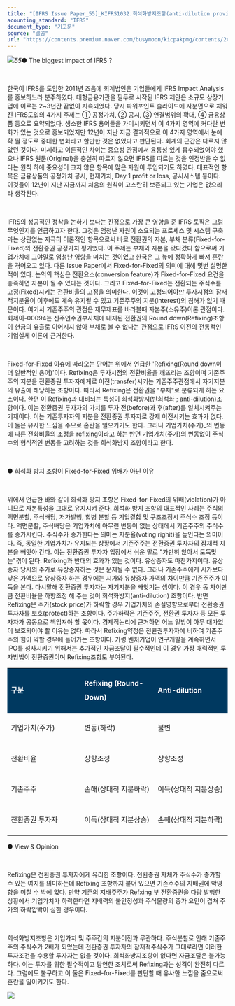 ```yaml
---
title: "[IFRS Issue Paper_55]_KIFRS1032.희석화방지조항(anti-dilution provision)과 Fixed-for-Fixed ①"
acounting_standard: "IFRS"
document_type: "기고문"
source: "엘곰"
url: "https://contents.premium.naver.com/busymoon/kicpakpmg/contents/240303214646878ix"
---
```

![](https://n2.news.naver.com/l.gif?type=content)*55*● The biggest impact of IFRS ?

​

한국이 IFRS를 도입한 2011년 즈음에 회계법인은 기업들에게 IFRS Impact Analysis를 홍보하느라 분주하였다. 대형금융기관을 필두로 시작된 IFRS 제안은 소규모 상장기업에 이르는 2~3년간 끝없이 지속되었다. 당시 파워포인트 슬라이드에 사분면으로 채워진 IFRS도입의 4가지 주제는 ① 공정가치, ② 공시, ③ 연결범위의 확대, ④ 금융상품 등으로 요약되었다. 생소한 IFRS 용어들을 가미시키면서 이 4가지 영역에 커다란 변화가 있는 것으로 홍보되었지만 12년이 지난 지금 결과적으로 이 4가지 영역에서 눈에 확 띌 정도로 중대한 변화라고 할만한 것은 없었다고 판단된다. 회계의 근간은 다르지 않았던 것이다. 미세하고 이론적인 차이는 중요성 관점에서 융통성 있게 흡수되었어야 했으나 IFRS 원문(Original)을 충실히 따르지 않으면 IFRS를 따르는 것을 인정받을 수 없다는 원칙 하에 중요성이 크지 않은 항목에 많은 자원이 투입되기도 하였다. 대표적인 항목은 금융상품의 공정가치 공시, 현재가치, Day 1 profit or loss, 공시시스템 등이다. 이것들이 12년이 지난 지금까지 처음의 원칙이 고스란히 보존되고 있는 기업은 없으리라 생각된다.

​

IFRS의 성공적인 정착을 논하기 보다는 진정으로 가장 큰 영향을 준 IFRS 토픽은 그럼 무엇인지를 언급하고자 한다. 그것은 엄청난 자원이 소요되는 프로세스 및 시스템 구축과는 상관없는 지극히 이론적인 항목으로써 바로 전환권의 자본, 부채 분류(Fixed-for-Fixed)와 전환증권 공정가치 평가였다. 이 주제는 부채와 자본을 왔다갔다 함으로써 기업가치에 그야말로 엄청난 영향을 미치는 것이었고 한국은 그 늪에 정확하게 빠져 혼란을 겪어오고 있다. 다른 Issue Paper에서 Fixed-for-Fixed의 의미에 대해 몇번 설명한 적이 있다. 논의의 핵심은 전환요소(conversion feature)가 Fixed-for-Fixed 요건을 충족하면 자본이 될 수 있다는 것이다. 그리고 Fixed-for-Fixed는 전환되는 주식수를 고정(Fixed)시키는 전환비율의 고정을 의미한다. 이것이 고정되어야만 투자시점의 잠재적지분율이 이후에도 계속 유지될 수 있고 기존주주의 지분(interest)의 침해가 없기 때문이다. 여기서 기존주주의 관점은 재무제표를 바라볼때 자본주(소유주)이론 관점이다. 회제이-00094는 신주인수권부사채에 내재된 전환권의 Round down(Refixing)조항이 현금의 유출로 이어지지 않아 부채로 볼 수 없다는 관점으로 IFRS 이전의 전통적인 기업실체 이론에 근거한다.

​

Fixed-for-Fixed 이슈에 따라오는 단어는 위에서 언급한 'Refixing(Round down이 더 일반적인 용어)'이다. Refixing은 투자시점의 전환비율을 깨뜨리는 조항이며 기존주주의 지분을 전환증권 투자자에게로 이전(transfer)시키는 기존주주관점에서 자기지분의 유출에 해당하는 조항이다. 따라서 Refixing은 전환권을 "부채"로 분류되게 하는 요소이다. 한편 이 Refixing과 대비되는 특성이 희석화방지(반희석화 ; anti-dilution)조항이다. 이는 전환증권 투자자의 가치를 투자 전(before)과 후(after)를 일치시켜주는 기재이다. 이는 기존투자자의 지분을 전환증권 투자자로 강제 이전시키는 효과가 없다. 이 둘은 유사한 느낌을 주므로 혼란을 일으키기도 한다. 그러나 기업가치(주가)\_의 변동에 따른 전화비율의 조정을 refixing이라고 하는 반면 기업가치(주가)의 변동없이 주식수의 형식적인 변동을 고려하는 것을 희석화방지 조항이라고 한다.

​

● 희석화 방지 조항이 Fixed-for-Fixed 위배가 아닌 이유

​

위에서 언급한 바와 같이 희석화 방지 조항은 Fixed-for-Fixed의 위배(violation)가 아니므로 자본특성을 그대로 유지시켜 준다. 희석화 방지 조항의 대표적인 사례는 주식의 액면분할, 주식배당, 저가발행, 합병 분할 등 기업결합 및 구조조정시 주식수 조정 등이다. 액면분할, 주식배당은 기업가치에 아무런 변동이 없는 상태에서 기존주주의 주식수를 증가시킨다. 주식수가 증가한다는 의미는 지분율(voting righit)을 높인다는 의미이다. 즉, 동일한 기업가치가 유지되는 상황에서 기존주주는 전환증권 투자자의 잠재적 지분을 빼앗아 간다. 이는 전환증권 투자자 입장에서 쉬운 말로 "가만히 앉아서 도둑맞는"겪이 된다. Refixing과 반대의 효과가 있는 것이다. 유상증자도 마찬가지이다. 유상증자 당시의 주가로 유상증자하는 것은 문제될 수 없다. 그러나 기존주주에게 시가보다 낮은 가액으로 유상증자 하는 경우에는 시가와 유상증자 가액의 차이만큼 기존주주가 이득을 본다. 다시말해 전환증권 투자자는 자기지분을 빼앗기는 셈이다. 이 경우 동 차이만큼 전환비율을 하향조정 해 주는 것이 희석화방지(anti-dilution) 조항이다. 반면 Refixing은 주가(stock price)가 하락할 경우 기업가치의 손실영향으로부터 전환증권 투자자를 보호(protect)하는 조항이다. 주가하락은 기존주주, 전환권 투자자 등 모든 투자자가 공동으로 책임져야 할 몫이다. 경제적논리에 근거하면 어느 일방이 아무 대가없이 보호되어야 할 이유는 없다. 따라서 Refixing약정은 전환권투자자에 비하여 기존주주의 힘이 약할 경우에 들어가는 조항이다. 가령 벤처기업이 연구개발을 계속하면서 IPO를 성사시키기 위해서는 추가적인 자금조달이 필수적인데 이 경우 가장 매력적인 투자방법이 전환증권이며 Refixing조항도 부여된다.

<table style=""><tbody><tr><td colspan="1" rowspan="1" style="width: 33.33%; height: 43.0px;  background-color: #003960;"><div><p style="line-height:2.0;"><span style="color:#ffffff;"><b>구분</b></span></p></div></td><td colspan="1" rowspan="1" style="width: 33.33%; height: 43.0px;  background-color: #003960;"><div><p style="line-height:2.0;"><span style="color:#ffffff;"><b>Refixing (Round-Down)</b></span></p></div></td><td colspan="1" rowspan="1" style="width: 33.33%; height: 43.0px;  background-color: #003960;"><div><p style="line-height:2.0;"><span style="color:#ffffff;"><b>Anti-dilution</b></span></p></div></td></tr><tr><td colspan="1" rowspan="1" style="width: 33.33%; height: 43.0px;  "><div><p style="line-height:2.0;"><span style="">기업가치(주가)</span></p></div></td><td colspan="1" rowspan="1" style="width: 33.33%; height: 43.0px;  "><div><p style="line-height:2.0;"><span style="">변동(하락)</span></p></div></td><td colspan="1" rowspan="1" style="width: 33.33%; height: 43.0px;  "><div><p style="line-height:2.0;"><span style="">불변</span></p></div></td></tr><tr><td colspan="1" rowspan="1" style="width: 33.33%; height: 21.5px;  "><div><p style="line-height:2.0;"><span style="">전환비율</span></p></div></td><td colspan="1" rowspan="1" style="width: 33.33%; height: 21.5px;  "><div><p style="line-height:2.0;"><span style="">상향조정</span></p></div></td><td colspan="1" rowspan="1" style="width: 33.33%; height: 21.5px;  "><div><p style="line-height:2.0;"><span style="">상향조정</span></p></div></td></tr><tr><td colspan="1" rowspan="1" style="width: 33.33%; height: 10.75px;  "><div><p style="line-height:2.0;"><span style="">기존주주</span></p></div></td><td colspan="1" rowspan="1" style="width: 33.33%; height: 10.75px;  "><div><p style="line-height:2.0;"><span style="">손해(상대적 지분하락)</span></p></div></td><td colspan="1" rowspan="1" style="width: 33.33%; height: 10.75px;  "><div><p style="line-height:2.0;"><span style="">이득(상대적 지분상승)</span></p></div></td></tr><tr><td colspan="1" rowspan="1" style="width: 33.33%; height: 10.75px;  "><div><p style="line-height:2.0;"><span style="">전환증권 투자자</span></p></div></td><td colspan="1" rowspan="1" style="width: 33.33%; height: 10.75px;  "><div><p style="line-height:2.0;"><span style="">이득(상대적 지분상승)</span></p></div></td><td colspan="1" rowspan="1" style="width: 33.33%; height: 10.75px;  "><div><p style="line-height:2.0;"><span style="">손해(상대적 지분하락)</span></p></div></td></tr></tbody></table>

● View & Opinion

​

Refixing은 전환증권 투자자에게 유리한 조항이다. 전환증권 자체가 주식수가 증가할 수 있는 여지를 의미하는데 Refixing 조항까지 붙어 있으면 기존주주의 지배권에 악영향을 미칠 수 밖에 없다. 만약 기존의 지배주주가 Refxing 부 전환증권을 다량 발행한 상황에서 기업가치가 하락한다면 지배력의 불안정성과 주식물량의 증가 요인이 겹쳐 주가의 하락압박이 심한 경우이다.

​

희석화방지조항은 기업가치 및 주주간의 지분이전과 무관하다. 주식분할로 인해 기존주주의 주식수가 2배가 되었는데 전환증권 투자자의 잠재적주식수가 그대로라면 이러한 투자조건을 수용할 투자자는 없을 것이다. 희석화방지조항이 없다면 자금조달은 불가능하다. 이는 투자를 위한 필수적이고 당연한 조치로써 Refixing과는 성격이 완전히 다르다. 그럼에도 불구하고 이 둘은 Fixed-for-Fixed를 판단할 때 유사한 느낌을 줌으로써 혼란을 일이키기도 한다.

[![](https://dthumb-phinf.pstatic.net/dthumb?src=%22https://storep-phinf.pstatic.net/cafe_004/original_2.png?type=p100_100%22&service=scs&type=w800)](https://contents.premium.naver.com/busymoon/kicpakpmg/contents/#)

​